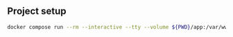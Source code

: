 ## Project setup
```bash
docker compose run --rm --interactive --tty --volume ${PWD}/app:/var/www--workdir /var/www web npm ci
```
